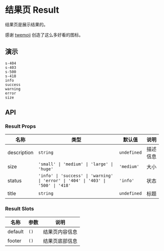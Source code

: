 # 结果页 Result

结果页是展示结果的。

感谢 [twemoji](https://github.com/twitter/twemoji) 创造了这么多好看的图标。

## 演示

```demo
s-404
s-403
s-500
s-418
info
success
warning
error
size
```

## API

### Result Props

| 名称 | 类型 | 默认值 | 说明 |
| --- | --- | --- | --- |
| description | `string` | `undefined` | 描述信息 |
| size | `'small' \| 'medium' \| 'large' \| 'huge'` | `'medium'` | 大小 |
| status | `'info' \| 'success' \| 'warning' \| 'error' \| '404' \| '403' \| '500' \| '418'` | `'info'`| 状态 |
| title | `string` | `undefined` | 标题 |

### Result Slots

| 名称    | 参数 | 说明           |
| ------- | ---- | -------------- |
| default | `()` | 结果页内容信息 |
| footer  | `()` | 结果页底部信息 |
